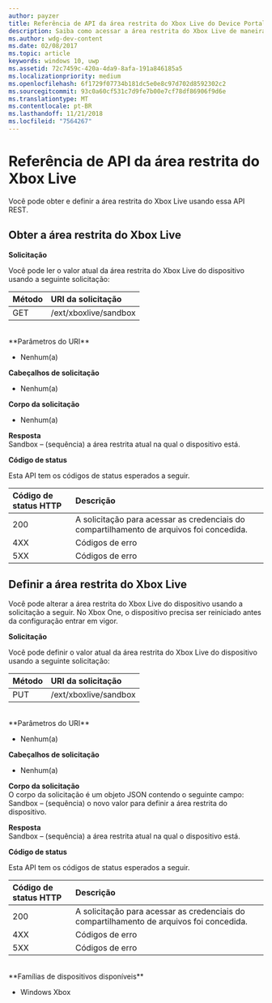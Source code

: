 ```yaml
---
author: payzer
title: Referência de API da área restrita do Xbox Live do Device Portal
description: Saiba como acessar a área restrita do Xbox Live de maneira programática.
ms.author: wdg-dev-content
ms.date: 02/08/2017
ms.topic: article
keywords: windows 10, uwp
ms.assetid: 72c7459c-420a-4da9-8afa-191a846185a5
ms.localizationpriority: medium
ms.openlocfilehash: 6f1729f07734b181dc5e0e8c97d702d8592302c2
ms.sourcegitcommit: 93c0a60cf531c7d9fe7b00e7cf78df86906f9d6e
ms.translationtype: MT
ms.contentlocale: pt-BR
ms.lasthandoff: 11/21/2018
ms.locfileid: "7564267"
---
```

# <a name="xbox-live-sandbox-api-reference"></a>Referência de API da área restrita do Xbox Live   
Você pode obter e definir a área restrita do Xbox Live usando essa API REST.

## <a name="get-the-xbox-live-sandbox"></a>Obter a área restrita do Xbox Live

**Solicitação**

Você pode ler o valor atual da área restrita do Xbox Live do dispositivo usando a seguinte solicitação:

Método      | URI da solicitação
:------     | :-----
GET | /ext/xboxlive/sandbox
<br />
**Parâmetros do URI**

- Nenhum(a)

**Cabeçalhos de solicitação**

- Nenhum(a)

**Corpo da solicitação**

- Nenhum(a)

**Resposta**   
Sandbox – (sequência) a área restrita atual na qual o dispositivo está.   

**Código de status**

Esta API tem os códigos de status esperados a seguir.

Código de status HTTP      | Descrição
:------     | :-----
200 | A solicitação para acessar as credenciais do compartilhamento de arquivos foi concedida.
4XX | Códigos de erro
5XX | Códigos de erro

## <a name="set-the-xbox-live-sandbox"></a>Definir a área restrita do Xbox Live
Você pode alterar a área restrita do Xbox Live do dispositivo usando a solicitação a seguir. No Xbox One, o dispositivo precisa ser reiniciado antes da configuração entrar em vigor.

**Solicitação**

Você pode definir o valor atual da área restrita do Xbox Live do dispositivo usando a seguinte solicitação:

Método      | URI da solicitação
:------     | :-----
PUT | /ext/xboxlive/sandbox
<br />
**Parâmetros do URI**

- Nenhum(a)

**Cabeçalhos de solicitação**

- Nenhum(a)

**Corpo da solicitação**   
O corpo da solicitação é um objeto JSON contendo o seguinte campo:   
Sandbox – (sequência) o novo valor para definir a área restrita do dispositivo.

**Resposta**   
Sandbox – (sequência) a área restrita atual na qual o dispositivo está.   

**Código de status**

Esta API tem os códigos de status esperados a seguir.

Código de status HTTP      | Descrição
:------     | :-----
200 | A solicitação para acessar as credenciais do compartilhamento de arquivos foi concedida.
4XX | Códigos de erro
5XX | Códigos de erro

<br />
**Famílias de dispositivos disponíveis**

* Windows Xbox

